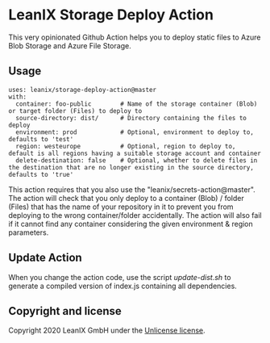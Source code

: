 # LeanIX Storage Deploy Action

This very opinionated Github Action helps you to deploy static files to Azure Blob Storage and Azure File Storage.

## Usage

```
uses: leanix/storage-deploy-action@master
with:
  container: foo-public        # Name of the storage container (Blob) or target folder (Files) to deploy to
  source-directory: dist/      # Directory containing the files to deploy
  environment: prod            # Optional, environment to deploy to, defaults to 'test'
  region: westeurope           # Optional, region to deploy to, default is all regions having a suitable storage account and container
  delete-destination: false    # Optional, whether to delete files in the destination that are no longer existing in the source directory, defaults to 'true'
```

This action requires that you also use the "leanix/secrets-action@master".
The action will check that you only deploy to a container (Blob) / folder (Files) that has the name of your repository in it to prevent you from deploying to the wrong container/folder accidentally.
The action will also fail if it cannot find any container considering the given environment & region parameters.

## Update Action

When you change the action code, use the script *update-dist.sh* to generate a compiled version of index.js containing all dependencies.

## Copyright and license

Copyright 2020 LeanIX GmbH under the [Unlicense license](LICENSE).
